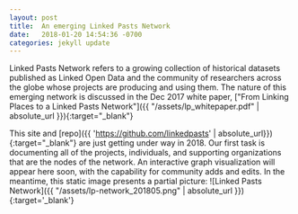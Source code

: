 ```yaml
---
layout: post
title:  An emerging Linked Pasts Network
date:   2018-01-20 14:54:36 -0700
categories: jekyll update
---
```

Linked Pasts Network refers to a growing collection of historical datasets published as Linked Open Data and the community of researchers across the globe whose projects are producing and using them. The nature of this emerging network is discussed in the Dec 2017 white paper, ["From Linking Places to a Linked Pasts Network"]({{ "/assets/lp_whitepaper.pdf" | absolute_url }}){:target="_blank"}

This site and [repo]({{ 'https://github.com/linkedpasts' | absolute_url}}){:target="_blank"} are just getting under way in 2018. Our first task is documenting all of the projects, individuals, and supporting organizations that are the nodes of the network. An interactive graph visualization will appear here soon, with the capability for community adds and edits. In the meantime, this static image presents a partial picture:
![Linked Pasts Network]({{ "/assets/lp-network_201805.png" | absolute_url }}){:target='_blank'}
